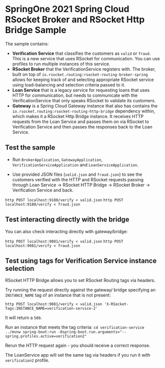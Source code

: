 # SpringOne 2021 Spring Cloud RSocket Broker and RSocket Http Bridge Sample

The sample contains:

- **Verification Service** that classifies the customers as `valid` or `fraud`. This is a
  new service that uses RSocket for communication. You can use profiles to run multiple
  instances of this service.
- **RSocket Broker** that the VerificationService registers with. The broker, built on top
  of `io.rsocket.routing:rsocket-routing-broker-spring` allows for keeping track of and
  selecting appropriate RSocket service using load-balancing and selection criteria passed
  to it.
- **Loan Service** that is a legacy service for requesting loans that uses HTTP for
  communication, but needs to communicate with the VerificationService that only speaks
  RSocket to validate its customers.
- **Gateway** is a Spring Cloud Gateway instance that also has contains
  the `io.rsocket.routing:rsocket-routing-http-bridge` dependency within, which makes it a
  RSocket Http Bridge instance. It receives HTTP requests from the Loan Service and passes
  them on via RSocket to Verification Service and then passes the responses back to the
  Loan Service.

## Test the sample

- Run `BrokerApplication`, `GatewayApplication`, `VerificationServiceApplication`
  and `LoanServiceApplication`.

- Use provided JSON files (`valid.json` and `fraud.json`) to see the customers verified
  with the HTTP and RSocket requests passing through Loan Service -> RSocket HTTP Bridge
  -> RSocket Broker -> Verification Service and back.
  
`http POST localhost:9180/verify < valid.json`
`http POST localhost:9180/verify < fraud.json`

## Test interacting directly with the bridge

You can also check interacting directly with gateway/bridge:

`http POST localhost:9081/verify < valid.json`
`http POST localhost:9081/verify < fraud.json`

## Test using tags for Verification Service instance selection

RSocket HTTP Bridge allows you to set RSocket Routing tags via headers.

Try running the request directly against the gateway/ bridge specifying an `INSTANCE_NAME` tag of an instance that is not
present:

`http POST localhost:9081/verify < valid.json 'X-RSocket-Tags:INSTANCE_NAME=verification-service-2'
`

It will return a `500`.

Run an instance that meets the tag criteria:
`cd verification-service`
`../mvnw spring-boot:run -Dspring-boot.run.arguments="--spring.profiles.active=verification2"`

Rerun the HTTP request again - you should receive a correct response.

The LoanService app will set the same tag via headers if you run it with `verification2` profile.